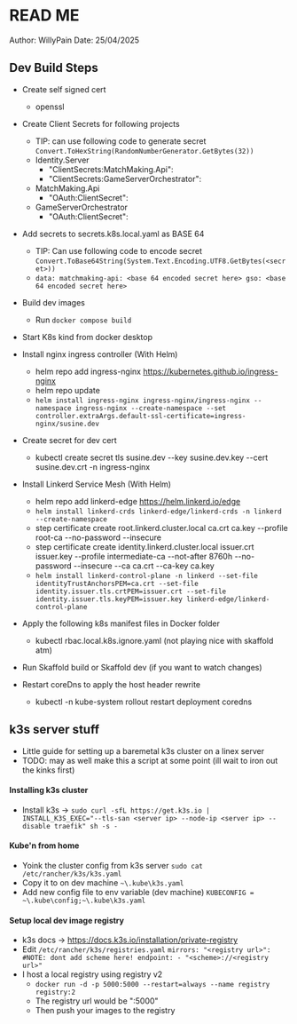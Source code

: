 # READ ME
Author: WillyPain
Date: 25/04/2025

## Dev Build Steps
- Create self signed cert
	- openssl
- Create Client Secrets for following projects
	- TIP: can use following code to generate secret `Convert.ToHexString(RandomNumberGenerator.GetBytes(32))`
	- Identity.Server
		-  "ClientSecrets:MatchMaking.Api": <secret here>
		-  "ClientSecrets:GameServerOrchestrator": <secret here>
	- MatchMaking.Api
		- "OAuth:ClientSecret": <secret here>
	- GameServerOrchestrator
		- "OAuth:ClientSecret": <secret here>

- Add secrets to secrets.k8s.local.yaml as BASE 64
	- TIP: Can use following code to encode secret `Convert.ToBase64String(System.Text.Encoding.UTF8.GetBytes(<secret>))`
    - `data:
	     matchmaking-api: <base 64 encoded secret here>
         gso: <base 64 encoded secret here>`
- Build dev images
    - Run `docker compose build`
- Start K8s kind from docker desktop
- Install nginx ingress controller (With Helm)
	- helm repo add ingress-nginx https://kubernetes.github.io/ingress-nginx 
	- helm repo update
	- `helm install ingress-nginx ingress-nginx/ingress-nginx --namespace ingress-nginx --create-namespace --set controller.extraArgs.default-ssl-certificate=ingress-nginx/susine.dev`
- Create secret for dev cert
	- kubectl create secret tls susine.dev --key susine.dev.key --cert susine.dev.crt -n ingress-nginx
- Install Linkerd Service Mesh (With Helm)
	- helm repo add linkerd-edge https://helm.linkerd.io/edge
	- `helm install linkerd-crds linkerd-edge/linkerd-crds -n linkerd --create-namespace`
	- step certificate create root.linkerd.cluster.local ca.crt ca.key --profile root-ca --no-password --insecure
	- step certificate create identity.linkerd.cluster.local issuer.crt issuer.key --profile intermediate-ca --not-after 8760h --no-password --insecure --ca ca.crt --ca-key ca.key
	- `helm install linkerd-control-plane -n linkerd --set-file identityTrustAnchorsPEM=ca.crt --set-file identity.issuer.tls.crtPEM=issuer.crt --set-file identity.issuer.tls.keyPEM=issuer.key linkerd-edge/linkerd-control-plane`
- Apply the following k8s manifest files in Docker folder
	- kubectl rbac.local.k8s.ignore.yaml (not playing nice with skaffold atm)
- Run Skaffold build or Skaffold dev (if you want to watch changes)
- Restart coreDns to apply the host header rewrite
	- kubectl -n kube-system rollout restart deployment coredns


## k3s server stuff
- Little guide for setting up a baremetal k3s cluster on a linex server
- TODO: may as well make this a script at some point (ill wait to iron out the kinks first)

#### Installing k3s cluster
- Install k3s -> `sudo curl -sfL https://get.k3s.io | INSTALL_K3S_EXEC="--tls-san <server ip> --node-ip <server ip> --disable traefik" sh -s -`

#### Kube'n from home
- Yoink the cluster config from k3s server `sudo cat /etc/rancher/k3s/k3s.yaml`
- Copy it to on dev machine `~\.kube\k3s.yaml`
- Add new config file to env variable (dev machine) `KUBECONFIG = ~\.kube\config;~\.kube\k3s.yaml`

#### Setup local dev image registry 
- k3s docs -> https://docs.k3s.io/installation/private-registry
- Edit `/etc/rancher/k3s/registries.yaml`
	`mirrors:
		"<registry url>": #NOTE: dont add scheme here!
			endpoint:
				- "<scheme>://<registry url>"`
- I host a local registry using registry v2
	- `docker run -d -p 5000:5000 --restart=always --name registry registry:2`
	- The registry url would be "<local ip addres>:5000"
	- Then push your images to the registry

